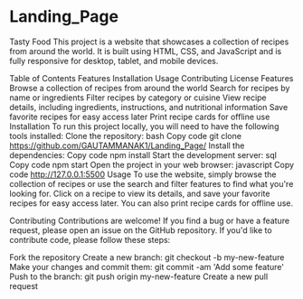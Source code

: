 # Landing_Page
Tasty Food
This project is a website that showcases a collection of recipes from around the world. It is built using HTML, CSS, and JavaScript and is fully responsive for desktop, tablet, and mobile devices.

Table of Contents
Features
Installation
Usage
Contributing
License
Features
Browse a collection of recipes from around the world
Search for recipes by name or ingredients
Filter recipes by category or cuisine
View recipe details, including ingredients, instructions, and nutritional information
Save favorite recipes for easy access later
Print recipe cards for offline use
Installation
To run this project locally, you will need to have the following tools installed:
Clone the repository:
bash
Copy code
git clone https://github.com/GAUTAMMANAK1/Landing_Page/
Install the dependencies:
Copy code
npm install
Start the development server:
sql
Copy code
npm start
Open the project in your web browser:
javascript
Copy code
http://127.0.0.1:5500
Usage
To use the website, simply browse the collection of recipes or use the search and filter features to find what you're looking for. Click on a recipe to view its details, and save your favorite recipes for easy access later. You can also print recipe cards for offline use.

Contributing
Contributions are welcome! If you find a bug or have a feature request, please open an issue on the GitHub repository. If you'd like to contribute code, please follow these steps:

Fork the repository
Create a new branch: git checkout -b my-new-feature
Make your changes and commit them: git commit -am 'Add some feature'
Push to the branch: git push origin my-new-feature
Create a new pull request
